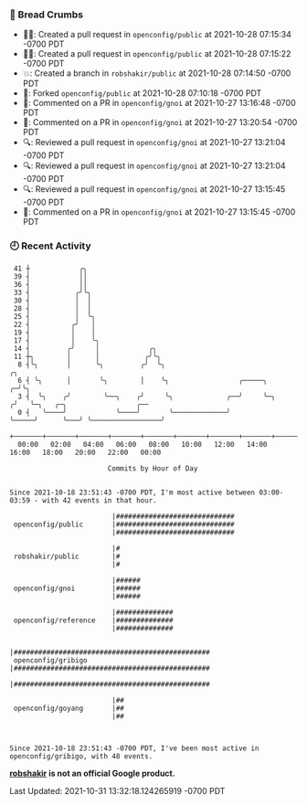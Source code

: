 ### 🍞 Bread Crumbs

 * ✍🏼: Created a pull request in `openconfig/public` at 2021-10-28 07:15:34 -0700 PDT
 * ✍🏼: Created a pull request in `openconfig/public` at 2021-10-28 07:15:22 -0700 PDT
 * 💥: Created a branch in `robshakir/public` at 2021-10-28 07:14:50 -0700 PDT
 * 🍴: Forked `openconfig/public` at 2021-10-28 07:10:18 -0700 PDT
 * 💬: Commented on a PR in  `openconfig/gnoi` at 2021-10-27 13:16:48 -0700 PDT
 * 💬: Commented on a PR in  `openconfig/gnoi` at 2021-10-27 13:20:54 -0700 PDT
 * 🔍: Reviewed a pull request in  `openconfig/gnoi` at 2021-10-27 13:21:04 -0700 PDT
 * 🔍: Reviewed a pull request in  `openconfig/gnoi` at 2021-10-27 13:21:04 -0700 PDT
 * 🔍: Reviewed a pull request in  `openconfig/gnoi` at 2021-10-27 13:15:45 -0700 PDT
 * 💬: Commented on a PR in  `openconfig/gnoi` at 2021-10-27 13:15:45 -0700 PDT

### 🕘 Recent Activity
```
 41 ┼            ╭╮
 39 ┤            ││
 36 ┤            ││
 33 ┤           ╭╯╰╮
 30 ┤           │  │
 28 ┤           │  │
 25 ┤           │  ╰╮
 22 ┤          ╭╯   │
 19 ┤          │    │
 17 ┤          │    ╰╮
 14 ┤         ╭╯     │            ╭╮
 11 ┼╮        │      │           ╭╯╰╮
  8 ┤╰╮       │      ╰╮         ╭╯  ╰╮                                   ╭╮
  6 ┤ ╰╮      │       ╰╮        │    ╰╮                 ╭─────╮        ╭─╯╰╮
  3 ┤  ╰╮    ╭╯        ╰──╮    ╭╯     ╰╮             ╭──╯     ╰─╮     ╭╯   ╰─╮   ╭─╮                 ╭──
  0 ┤   ╰────╯            ╰────╯       ╰─────────────╯          ╰─────╯      ╰───╯ ╰─────────────────╯
    +───────+───────+───────+───────+───────+───────+───────+───────+───────+───────+───────+───────+────
  00:00   02:00   04:00   06:00   08:00   10:00   12:00   14:00   16:00   18:00   20:00   22:00   00:00   

						Commits by Hour of Day


Since 2021-10-18 23:51:43 -0700 PDT, I'm most active between 03:00-03:59 - with 42 events in that hour.

```



```
                         |#############################
 openconfig/public       |#############################
                         |#############################

                         |#
 robshakir/public        |#
                         |#

                         |######
 openconfig/gnoi         |######
                         |######

                         |##############
 openconfig/reference    |##############
                         |##############

                         |################################################
 openconfig/gribigo      |################################################
                         |################################################

                         |##
 openconfig/goyang       |##
                         |##



Since 2021-10-18 23:51:43 -0700 PDT, I've been most active in openconfig/gribigo, with 48 events.

```
**[robshakir](mailto:robjs@google.com) is not an official Google product.**  


Last Updated: 2021-10-31 13:32:18.124265919 -0700 PDT
